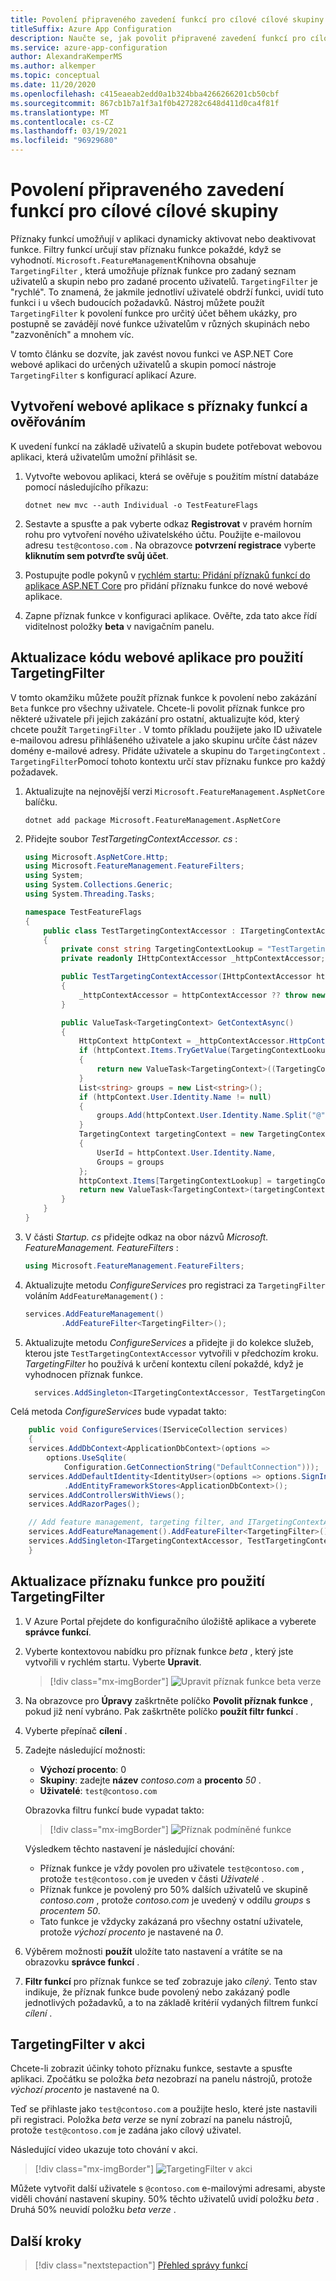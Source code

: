 ```yaml
---
title: Povolení připraveného zavedení funkcí pro cílové cílové skupiny
titleSuffix: Azure App Configuration
description: Naučte se, jak povolit připravené zavedení funkcí pro cílové cílové skupiny.
ms.service: azure-app-configuration
author: AlexandraKemperMS
ms.author: alkemper
ms.topic: conceptual
ms.date: 11/20/2020
ms.openlocfilehash: c415eaeab2edd0a1b324bba4266266201cb50cbf
ms.sourcegitcommit: 867cb1b7a1f3a1f0b427282c648d411d0ca4f81f
ms.translationtype: MT
ms.contentlocale: cs-CZ
ms.lasthandoff: 03/19/2021
ms.locfileid: "96929680"
---
```

# <a name="enable-staged-rollout-of-features-for-targeted-audiences"></a>Povolení připraveného zavedení funkcí pro cílové cílové skupiny

Příznaky funkcí umožňují v aplikaci dynamicky aktivovat nebo deaktivovat funkce. Filtry funkcí určují stav příznaku funkce pokaždé, když se vyhodnotí. `Microsoft.FeatureManagement`Knihovna obsahuje `TargetingFilter` , která umožňuje příznak funkce pro zadaný seznam uživatelů a skupin nebo pro zadané procento uživatelů. `TargetingFilter` je "rychlé". To znamená, že jakmile jednotliví uživatelé obdrží funkci, uvidí tuto funkci i u všech budoucích požadavků. Nástroj můžete použít `TargetingFilter` k povolení funkce pro určitý účet během ukázky, pro postupně se zavádějí nové funkce uživatelům v různých skupinách nebo "zazvoněních" a mnohem víc.

V tomto článku se dozvíte, jak zavést novou funkci ve ASP.NET Core webové aplikaci do určených uživatelů a skupin pomocí nástroje `TargetingFilter` s konfigurací aplikací Azure.

## <a name="create-a-web-application-with-feature-flags-and-authentication"></a>Vytvoření webové aplikace s příznaky funkcí a ověřováním

K uvedení funkcí na základě uživatelů a skupin budete potřebovat webovou aplikaci, která uživatelům umožní přihlásit se.

1. Vytvořte webovou aplikaci, která se ověřuje s použitím místní databáze pomocí následujícího příkazu:

   ```dotnetcli
   dotnet new mvc --auth Individual -o TestFeatureFlags
   ```

1. Sestavte a spusťte a pak vyberte odkaz **Registrovat** v pravém horním rohu pro vytvoření nového uživatelského účtu. Použijte e-mailovou adresu `test@contoso.com` . Na obrazovce **potvrzení registrace** vyberte **kliknutím sem potvrďte svůj účet**.

1. Postupujte podle pokynů v [rychlém startu: Přidání příznaků funkcí do aplikace ASP.NET Core](./quickstart-feature-flag-aspnet-core.md) pro přidání příznaku funkce do nové webové aplikace.

1. Zapne příznak funkce v konfiguraci aplikace. Ověřte, zda tato akce řídí viditelnost položky **beta** v navigačním panelu.

## <a name="update-the-web-application-code-to-use-targetingfilter"></a>Aktualizace kódu webové aplikace pro použití TargetingFilter

V tomto okamžiku můžete použít příznak funkce k povolení nebo zakázání `Beta` funkce pro všechny uživatele. Chcete-li povolit příznak funkce pro některé uživatele při jejich zakázání pro ostatní, aktualizujte kód, který chcete použít `TargetingFilter` . V tomto příkladu použijete jako ID uživatele e-mailovou adresu přihlášeného uživatele a jako skupinu určíte část název domény e-mailové adresy. Přidáte uživatele a skupinu do `TargetingContext` . `TargetingFilter`Pomocí tohoto kontextu určí stav příznaku funkce pro každý požadavek.

1. Aktualizujte na nejnovější verzi `Microsoft.FeatureManagement.AspNetCore` balíčku.

   ```dotnetcli
   dotnet add package Microsoft.FeatureManagement.AspNetCore
   ```

1. Přidejte soubor *TestTargetingContextAccessor. cs* :

    ```csharp
    using Microsoft.AspNetCore.Http;
    using Microsoft.FeatureManagement.FeatureFilters;
    using System;
    using System.Collections.Generic;
    using System.Threading.Tasks;

    namespace TestFeatureFlags
    {
        public class TestTargetingContextAccessor : ITargetingContextAccessor
        {
            private const string TargetingContextLookup = "TestTargetingContextAccessor.TargetingContext";
            private readonly IHttpContextAccessor _httpContextAccessor;

            public TestTargetingContextAccessor(IHttpContextAccessor httpContextAccessor)
            {
                _httpContextAccessor = httpContextAccessor ?? throw new ArgumentNullException(nameof(httpContextAccessor));
            }

            public ValueTask<TargetingContext> GetContextAsync()
            {
                HttpContext httpContext = _httpContextAccessor.HttpContext;
                if (httpContext.Items.TryGetValue(TargetingContextLookup, out object value))
                {
                    return new ValueTask<TargetingContext>((TargetingContext)value);
                }
                List<string> groups = new List<string>();
                if (httpContext.User.Identity.Name != null)
                {
                    groups.Add(httpContext.User.Identity.Name.Split("@", StringSplitOptions.None)[1]);
                }
                TargetingContext targetingContext = new TargetingContext
                {
                    UserId = httpContext.User.Identity.Name,
                    Groups = groups
                };
                httpContext.Items[TargetingContextLookup] = targetingContext;
                return new ValueTask<TargetingContext>(targetingContext);
            }
        }
    }
    ```

1. V části *Startup. cs* přidejte odkaz na obor názvů *Microsoft. FeatureManagement. FeatureFilters* :

    ```csharp
    using Microsoft.FeatureManagement.FeatureFilters;
    ```

1. Aktualizujte metodu *ConfigureServices* pro registraci za `TargetingFilter` voláním `AddFeatureManagement()` :

    ```csharp
    services.AddFeatureManagement()
            .AddFeatureFilter<TargetingFilter>();
    ```

1. Aktualizujte metodu *ConfigureServices* a přidejte ji do kolekce služeb, kterou jste `TestTargetingContextAccessor` vytvořili v předchozím kroku. *TargetingFilter* ho používá k určení kontextu cílení pokaždé, když je vyhodnocen příznak funkce.

    ```csharp
      services.AddSingleton<ITargetingContextAccessor, TestTargetingContextAccessor>();
    ```

Celá metoda *ConfigureServices* bude vypadat takto:

```csharp
    public void ConfigureServices(IServiceCollection services)
    {
    services.AddDbContext<ApplicationDbContext>(options =>
        options.UseSqlite(
            Configuration.GetConnectionString("DefaultConnection")));
    services.AddDefaultIdentity<IdentityUser>(options => options.SignIn.RequireConfirmedAccount = true)
            .AddEntityFrameworkStores<ApplicationDbContext>();
    services.AddControllersWithViews();
    services.AddRazorPages();

    // Add feature management, targeting filter, and ITargetingContextAccessor to service collection
    services.AddFeatureManagement().AddFeatureFilter<TargetingFilter>();
    services.AddSingleton<ITargetingContextAccessor, TestTargetingContextAccessor>();
    }
```

## <a name="update-the-feature-flag-to-use-targetingfilter"></a>Aktualizace příznaku funkce pro použití TargetingFilter

1. V Azure Portal přejdete do konfiguračního úložiště aplikace a vyberete **správce funkcí**.

1. Vyberte kontextovou nabídku pro příznak funkce *beta* , který jste vytvořili v rychlém startu. Vyberte **Upravit**.

    > [!div class="mx-imgBorder"]
    > ![Upravit příznak funkce beta verze](./media/edit-beta-feature-flag.png)

1. Na obrazovce pro **Úpravy** zaškrtněte políčko **Povolit příznak funkce** , pokud již není vybráno. Pak zaškrtněte políčko **použít filtr funkcí** .

1. Vyberte přepínač **cílení** .

1. Zadejte následující možnosti:

    - **Výchozí procento**: 0
    - **Skupiny**: zadejte **název** _contoso.com_ a **procento** _50_ .
    - **Uživatelé**: `test@contoso.com`

    Obrazovka filtru funkcí bude vypadat takto:

    > [!div class="mx-imgBorder"]
    > ![Příznak podmíněné funkce](./media/feature-flag-filter-enabled.png)

    Výsledkem těchto nastavení je následující chování:

    - Příznak funkce je vždy povolen pro uživatele `test@contoso.com` , protože `test@contoso.com` je uveden v části _Uživatelé_ .
    - Příznak funkce je povolený pro 50% dalších uživatelů ve skupině _contoso.com_ , protože _contoso.com_ je uvedený v oddílu _groups_ s _procentem_ _50_.
    - Tato funkce je vždycky zakázaná pro všechny ostatní uživatele, protože _výchozí procento_ je nastavené na _0_.

1. Výběrem možnosti **použít** uložíte tato nastavení a vrátíte se na obrazovku **správce funkcí** .

1. **Filtr funkcí** pro příznak funkce se teď zobrazuje jako *cílený*. Tento stav indikuje, že příznak funkce bude povolený nebo zakázaný podle jednotlivých požadavků, a to na základě kritérií vydaných filtrem funkcí *cílení* .

## <a name="targetingfilter-in-action"></a>TargetingFilter v akci

Chcete-li zobrazit účinky tohoto příznaku funkce, sestavte a spusťte aplikaci. Zpočátku se položka *beta* nezobrazí na panelu nástrojů, protože _výchozí procento_ je nastavené na 0.

Teď se přihlaste jako `test@contoso.com` a použijte heslo, které jste nastavili při registraci. Položka *beta verze* se nyní zobrazí na panelu nástrojů, protože `test@contoso.com` je zadána jako cílový uživatel.

Následující video ukazuje toto chování v akci.

> [!div class="mx-imgBorder"]
> ![TargetingFilter v akci](./media/feature-flags-targetingfilter.gif)

Můžete vytvořit další uživatele s `@contoso.com` e-mailovými adresami, abyste viděli chování nastavení skupiny. 50% těchto uživatelů uvidí položku *beta* . Druhá 50% neuvidí položku *beta verze* .

## <a name="next-steps"></a>Další kroky

> [!div class="nextstepaction"]
> [Přehled správy funkcí](./concept-feature-management.md)